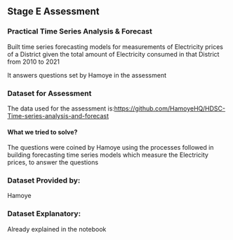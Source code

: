 ## Stage E Assessment

### Practical Time Series Analysis & Forecast

Built time series forecasting models for measurements of Electricity prices of a District given the total amount of Electricity consumed in that District from 2010 to 2021

It answers questions set by Hamoye in the assessment

### Dataset for Assessment

The data used for the assessment is:https://github.com/HamoyeHQ/HDSC-Time-series-analysis-and-forecast

#### What we tried to solve?

The questions were coined by Hamoye using the processes followed in building forecasting time series models which measure the Electricity prices, to answer the questions

### Dataset Provided by:

Hamoye

### Dataset Explanatory:

Already explained in the notebook


